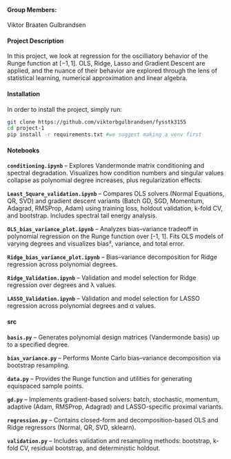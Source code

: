 #### Group Members:

Viktor Braaten Gulbrandsen

#### Project Description

In this project, we look at regression for the oscilliatory behavior of the Runge function at $[-1,1]$. OLS, Ridge, Lasso and Gradient Descent are applied, and the nuance of their behavior are explored through the lens of statistical learning, numerical approximation and linear algebra.

#### Installation

In order to install the project, simply run:

```bash
git clone https://github.com/viktorbgulbrandsen/fysstk3155
cd project-1
pip install -r requirements.txt #we suggest making a venv first
```


#### Notebooks

**`conditioning.ipynb`** – Explores Vandermonde matrix conditioning and spectral degradation. Visualizes how condition numbers and singular values collapse as polynomial degree increases, plus regularization effects.  

**`Least_Square_validation.ipynb`** – Compares OLS solvers (Normal Equations, QR, SVD) and gradient descent variants (Batch GD, SGD, Momentum, Adagrad, RMSProp, Adam) using training loss, holdout validation, k-fold CV, and bootstrap. Includes spectral tail energy analysis.  

**`OLS_bias_variance_plot.ipynb`** – Analyzes bias–variance tradeoff in polynomial regression on the Runge function over [-1, 1]. Fits OLS models of varying degrees and visualizes bias², variance, and total error.  

**`Ridge_bias_variance_plot.ipynb`** – Bias–variance decomposition for Ridge regression across polynomial degrees.  

**`Ridge_Validation.ipynb`** – Validation and model selection for Ridge regression over degrees and λ values.  

**`LASSO_Validation.ipynb`** – Validation and model selection for LASSO regression across polynomial degrees and α values.  


#### src

**`basis.py`** – Generates polynomial design matrices (Vandermonde basis) up to a specified degree.  

**`bias_variance.py`** – Performs Monte Carlo bias–variance decomposition via bootstrap resampling.  

**`data.py`** – Provides the Runge function and utilities for generating equispaced sample points.  

**`gd.py`** – Implements gradient-based solvers: batch, stochastic, momentum, adaptive (Adam, RMSProp, Adagrad) and LASSO-specific proximal variants.  

**`regression.py`** – Contains closed-form and decomposition-based OLS and Ridge regressors (Normal, QR, SVD, sklearn).  

**`validation.py`** – Includes validation and resampling methods: bootstrap, k-fold CV, residual bootstrap, and deterministic holdout.  
